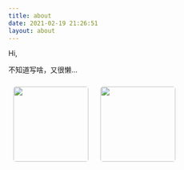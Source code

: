 ```yaml
---
title: about
date: 2021-02-19 21:26:51
layout: about
---
```


Hi,

不知道写啥，又很懒...

<div>
<img  src="https://github-readme-stats.vercel.app/api?username=acherstyx&show_icons=true&theme=tokyo&icon_color=6392DF" style="    border-radius: 5px; filter: drop-shadow(2px 2px 3px dark) !important; height: 150px; margin: 10px;">
<img src="https://github-readme-stats.vercel.app/api/top-langs/?username=acherstyx&layout=compact&theme=tokyo" style="border-radius: 5px; filter: drop-shadow(2px 2px 3px dark) !important; height: 150px; margin-left: 10px;">
</div>
